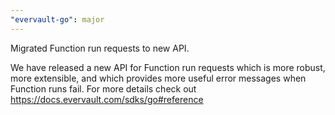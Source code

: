 ```yaml
---
"evervault-go": major
---
```


Migrated Function run requests to new API.

We have released a new API for Function run requests which is more robust, more extensible, and which provides more useful error messages when Function runs fail. For more details check out https://docs.evervault.com/sdks/go#reference